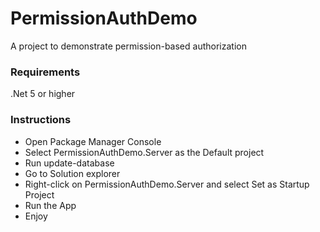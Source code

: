 # PermissionAuthDemo
A project to demonstrate permission-based authorization

### Requirements
.Net 5 or higher

### Instructions
* Open Package Manager Console
* Select PermissionAuthDemo.Server as the Default project
* Run update-database
* Go to Solution explorer
* Right-click on PermissionAuthDemo.Server and select Set as Startup Project
* Run the App
* Enjoy

